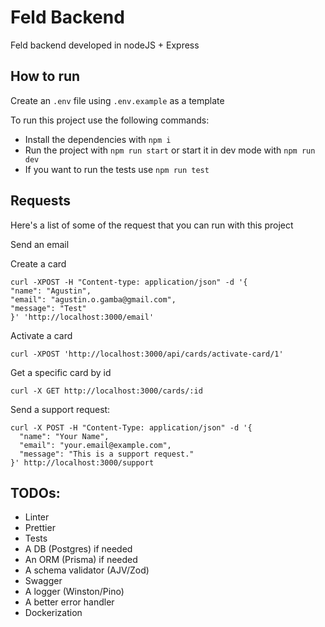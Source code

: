 # Feld Backend

Feld backend developed in nodeJS + Express

## How to run

Create an `.env` file using `.env.example` as a template

To run this project use the following commands:

- Install the dependencies with `npm i`
- Run the project with `npm run start` or start it in dev mode with `npm run dev`
- If you want to run the tests use `npm run test`

## Requests

Here's a list of some of the request that you can run with this project

Send an email

Create a card

```
curl -XPOST -H "Content-type: application/json" -d '{
"name": "Agustin",
"email": "agustin.o.gamba@gmail.com",
"message": "Test"
}' 'http://localhost:3000/email'
```

Activate a card

```
curl -XPOST 'http://localhost:3000/api/cards/activate-card/1'
```

Get a specific card by id

```
curl -X GET http://localhost:3000/cards/:id
```

Send a support request:

```
curl -X POST -H "Content-Type: application/json" -d '{
  "name": "Your Name",
  "email": "your.email@example.com",
  "message": "This is a support request."
}' http://localhost:3000/support
```

## TODOs:

- Linter
- Prettier
- Tests
- A DB (Postgres) if needed 
- An ORM (Prisma) if needed
- A schema validator (AJV/Zod)
- Swagger
- A logger (Winston/Pino)
- A better error handler
- Dockerization

